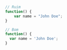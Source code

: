 ```javascript
// Ruim
function() {
    var name = "John Doe";
}

// Bom
function() {
  var name = 'John Doe';
}
```
